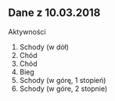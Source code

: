 ## Dane z 10.03.2018

Aktywności
 1. Schody (w dół)
 2. Chód
 3. Chód
 4. Bieg
 5. Schody (w górę, 1 stopień)
 6. Schody (w góre, 2 stopnie)